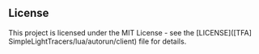 ## License

This project is licensed under the MIT License - see the [LICENSE]([TFA] SimpleLightTracers/lua/autorun/client) file for details.
